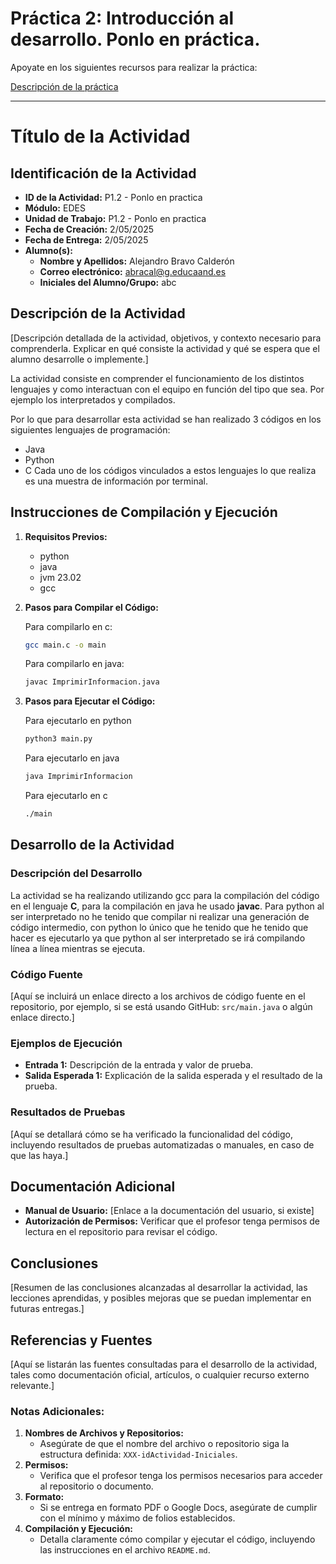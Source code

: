 # Práctica 2: Introducción al desarrollo. Ponlo en práctica. 

Apoyate en los siguientes recursos para realizar la práctica:

[Descripción de la práctica](https://revilofe.github.io/section3/u01/practica/EDES-U1.-Practica011/)


---

# Título de la Actividad

## Identificación de la Actividad
- **ID de la Actividad:** P1.2 - Ponlo en practica
- **Módulo:** EDES
- **Unidad de Trabajo:** P1.2 - Ponlo en practica
- **Fecha de Creación:** 2/05/2025
- **Fecha de Entrega:** 2/05/2025
- **Alumno(s):** 
  - **Nombre y Apellidos:** Alejandro Bravo Calderón
  - **Correo electrónico:** abracal@g.educaand.es
  - **Iniciales del Alumno/Grupo:** abc

## Descripción de la Actividad
[Descripción detallada de la actividad, objetivos, y contexto necesario para comprenderla. Explicar en qué consiste la actividad y qué se espera que el alumno desarrolle o implemente.]

La actividad consiste en comprender el funcionamiento de los distintos lenguajes y como interactuan con el equipo en función del tipo que sea. Por ejemplo los interpretados y compilados. 

Por lo que para desarrollar esta actividad se han realizado 3 códigos en los siguientes lenguajes de programación:
- Java
- Python
- C
Cada uno de los códigos vinculados a estos lenguajes lo que realiza es una muestra de información por terminal.

## Instrucciones de Compilación y Ejecución
1. **Requisitos Previos:**
   - python
   - java
   - jvm 23.02
   - gcc

2. **Pasos para Compilar el Código:**

   Para compilarlo en c:
   ```bash
   gcc main.c -o main
   ```
   Para compilarlo en java:
   ```bash
   javac ImprimirInformacion.java
   ```

3. **Pasos para Ejecutar el Código:**

   Para ejecutarlo en python
   ```bash
   python3 main.py
   ```

   Para ejecutarlo en java
   ```bash
   java ImprimirInformacion
   ```

   Para ejecutarlo en c
   ```bash
   ./main
   ```


## Desarrollo de la Actividad
### Descripción del Desarrollo

La actividad se ha realizando utilizando gcc para la compilación del código en el lenguaje **C**, para la compilación en java he usado **javac**. Para python al ser interpretado no he tenido que compilar ni realizar una generación de código intermedio, con python lo único que he tenido que he tenido que hacer es ejecutarlo ya que python al ser interpretado se irá compilando línea a línea mientras se ejecuta.

### Código Fuente
[Aquí se incluirá un enlace directo a los archivos de código fuente en el repositorio, por ejemplo, si se está usando GitHub: `src/main.java` o algún enlace directo.]

### Ejemplos de Ejecución
- **Entrada 1:** Descripción de la entrada y valor de prueba.
- **Salida Esperada 1:** Explicación de la salida esperada y el resultado de la prueba.

### Resultados de Pruebas
[Aquí se detallará cómo se ha verificado la funcionalidad del código, incluyendo resultados de pruebas automatizadas o manuales, en caso de que las haya.]

## Documentación Adicional
- **Manual de Usuario:** [Enlace a la documentación del usuario, si existe]
- **Autorización de Permisos:** Verificar que el profesor tenga permisos de lectura en el repositorio para revisar el código.

## Conclusiones
[Resumen de las conclusiones alcanzadas al desarrollar la actividad, las lecciones aprendidas, y posibles mejoras que se puedan implementar en futuras entregas.]

## Referencias y Fuentes
[Aquí se listarán las fuentes consultadas para el desarrollo de la actividad, tales como documentación oficial, artículos, o cualquier recurso externo relevante.]

### Notas Adicionales:
1. **Nombres de Archivos y Repositorios:**
   - Asegúrate de que el nombre del archivo o repositorio siga la estructura definida: `XXX-idActividad-Iniciales`.
2. **Permisos:**
   - Verifica que el profesor tenga los permisos necesarios para acceder al repositorio o documento.
3. **Formato:**
   - Si se entrega en formato PDF o Google Docs, asegúrate de cumplir con el mínimo y máximo de folios establecidos.
4. **Compilación y Ejecución:**
   - Detalla claramente cómo compilar y ejecutar el código, incluyendo las instrucciones en el archivo `README.md`.
